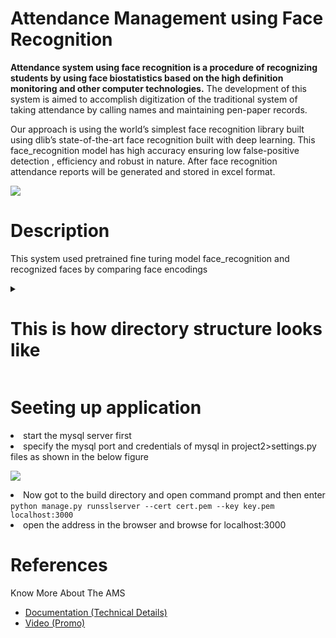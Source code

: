 <h1>Attendance Management using Face Recognition</h1>
<p>  <b>Attendance system using face
recognition is a procedure of recognizing students by using
face biostatistics based on the high definition monitoring
and other computer technologies.</b> The development of this
system is aimed to accomplish digitization of the traditional
system of taking attendance by calling names and
maintaining pen-paper records. </p>
<p>Our approach is using the world’s simplest face recognition library built using dlib’s state-of-the-art face recognition built with deep learning. This face_recognition model has high accuracy ensuring low false-positive detection , efficiency and robust in nature. After face recognition attendance reports will be generated and stored in excel format. </p>
<img src="flowchart.png">
<h1>Description</h1>
<p> This system used pretrained fine turing model face_recognition and recognized faces by comparing face encodings </p>

<details>
  <summary><h1> This is how directory structure looks like</h1></summary>
  <code>├───ams
│   ├───migrations
│   │   └───__pycache__
│   ├───templates
│   │   └───static
│   │       ├───css
│   │       ├───js
│   │       └───media
│   └───__pycache__
├───models
├───pictures
│   ├───N18
│   │   └───cse
│   │       ├───cse1
│   │       └───cse2
│   │           └───Sample
│   ├───N19
│   │   └───cse
│   │       └───cse1
│   └───N20
│       └───cse
│           ├───cse1
│           │   ├───N181022
│           │   ├───N200037
│           │   ├───N200377
│           │   ├───N200381│           │   
│           │   ├───N201064
│           │   └───N201070
│           └───cse2
│               ├───N170976
│               ├───N180789
│               ├───N180825
│               └───N181022
├───project2
│   └───__pycache__
└───static
    ├───admin
    │   ├───css
    │   │   └───vendor
    │   │       └───select2
    │   ├───img
    │   │   └───gis
    │   └───js
    │       ├───admin
    │       └───vendor
    │           ├───jquery
    │           ├───select2
    │           │   └───i18n
    │           └───xregexp
    ├───css
    ├───js
    └───media</code>
</details>
<h1>Seeting up application</h1>
<p>
  <li>start the mysql server first</li>
  <li>specify the mysql port and credentials of mysql in project2>settings.py files as shown in the below figure
    
<img src="https://github.com/knowverse/MINOR/assets/108925522/3ed37f3d-c48a-498d-883d-1a83b7436daf"/></li>
  <li>Now got to the build directory and open command prompt and then enter <br>
    <code>python manage.py runsslserver --cert cert.pem --key key.pem localhost:3000</code>
    
  </li>
  <li>open the address in the browser and browse for localhost:3000</li>
  
  
</p>
<h1>References</h1>
Know More About The AMS 
<ul>
<li><a href="https://drive.google.com/file/d/19H9eQcFepn7br-3Xrph3rZdQvUhv4VoS/view?usp=drivesdk">Documentation (Technical Details)</a></li>
<li><a href="https://drive.google.com/file/d/1edLgPpHAH3xXXX-mTyO3mEtW9MHnhsft/view">Video (Promo)</a></li>
</ul>

